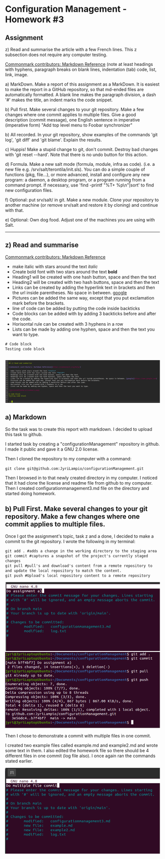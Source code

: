 # Configuration Management - Homework #3

## Assignment
z) Read and summarise the article with a few French lines. This z subsection does not require any computer testing.

[Commonmark contributors: Markdown Reference](https://commonmark.org/help/) (note at least headings with hyphens, paragraph breaks on blank lines, indentation (tab) code, list, link, image.

a) MarkDown. Make a report of this assignment as a MarkDown. It is easiest to make the report in a GitHub repository, so that md-ended files are automatically formatted. A blank line makes the paragraph division, a dash '#' makes the title, an indent marks the code snippet.

b) Pull first. Make several changes to your git repository. Make a few changes where one commit applies to multiple files. Give a good description (commit message), one English sentence in imperative (imperative form) "Add top level menu to Foobar synchronizer"

b) All recorded. In your git repository, show examples of the commands 'git log', 'git diff' and 'git blame'. Explain the results.

c) Huppis! Make a stupid change to git, don't commit. Destroy bad changes with 'git reset --hard'. Note that there is no undo button for this action.

d) Formula. Make a new salt mode (formula, module, infra as code). (i.e. a new file e.g. /srv/salt/terontila/init.sls). You can do a simple couple of functions (pkg, file...), or more advanced, install and configure any new program: a daemon, a desktop program, or a program running from a command prompt. If necessary, use 'find -printf "%T+ %p\n"|sort' to find new configuration files.

f) Optional: put srv/salt/ in git. Make a new module. Clone your repository to another machine (or remove srv/salt and restore it by cloning) and continue with that.

e) Optional: Own dog food. Adjust one of the machines you are using with Salt.

---
## z) Read and summarise

[Commonmark contributors: Markdown Reference](https://commonmark.org/help/)

- make italic with stars around the text *italic*
- Create bold font with two stars around the text **bold**
- Heading1 will be created with one hash button, space and then the text
- Heading2 will be created with two hash buttons, space and then the text
- Links can be created by adding the hyperlink text in brackets and then the url inside parentheses. No space in between. [google](https://www.google.com)
- Pictures can be added the same way, except that you put exclamation mark before the brackets.
- line of code can be added by putting the code inside backticks
- Code blocks can be added with by adding 3 backticks before and after the code.
- Horisontal rule can be created with 3 hyphens in a row
- Lists can be made by adding one hyphen, space and then the text you want to type.

```
# Code block
Testing code block
```

![summaryPicture](summary1.png)
---
## a) Markdown

So the task was to create this report with markdown. I decided to upload this task to github.

I started task by creating a "configurationManagement" repository in github. I made it public and gave it a GNU 2.0 license.

Then I cloned the repository to my computer with a command:

`git clone git@github.com:JyriLampio/configurationManagement.git`

Then I browsed in to that newly created directory in my computer. I noticed that it had clone the license and readme file from github to my computer.
Then I created configurationmanagement3.md file on the directory and started doing homework.

## b) Pull First. Make several changes to your git repository. Make a few changes where one commit applies to multiple files.

Once I got the assignment's topic, task z and a done, I decided to make a commit to the git repository. I wrote the following in my terminal:

```
git add . #adds a change in the working directory to the staging area
git commit #captures a snapshot of the project's currently staged changes
git pull #pull's and download's content from a remote repository to and update the local repository to match the content. 
git push #Upload's local repository content to a remote repository
```
![gitcommit](gitCommit.png)
![gitcommands](gitcommands.png)

Then I chose to demonstrate a commit with multiple files in one commit. 

I created two example files called example.md and example2.md and wrote some text in them. I also edited the homework file so there should be 4 different files in one commit (log file also). I once again ran the commands stated earlier.

![gitmultiplefiles](gitmultiplefiles.png)
